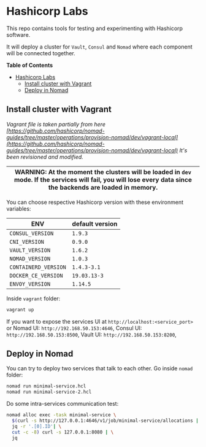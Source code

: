 # Hashicorp Labs

This repo contains tools for testing and experimenting with Hashicorp software.

It will deploy a cluster for `Vault`, `Consul` and `Nomad` where each component will be connected together.

**Table of Contents**
- [Hashicorp Labs](#hashicorp-labs)
  - [Install cluster with Vagrant](#install-cluster-with-vagrant)
  - [Deploy in Nomad](#deploy-in-nomad)


## Install cluster with Vagrant

_Vagrant file is taken partially from here [https://github.com/hashicorp/nomad-guides/tree/master/operations/provision-nomad/dev/vagrant-local](https://github.com/hashicorp/nomad-guides/tree/master/operations/provision-nomad/dev/vagrant-local)
It's been revisioned and modified._

| WARNING: At the moment the clusters will be loaded in `dev` mode. If the services will fail, you will lose every data since the backends are loaded in memory.|
| --- |

You can choose respective Hashicorp version with these environment variables:

|  ENV | default version |
|---|---|
|  `CONSUL_VERSION`  |  `1.9.3` |
|  `CNI_VERSION`  |  `0.9.0` |
|  `VAULT_VERSION` |  `1.6.2` |
|  `NOMAD_VERSION` | `1.0.3` |
|  `CONTAINERD_VERSION` | `1.4.3-3.1` |
|  `DOCKER_CE_VERSION` | `19.03.13-3` |
|  `ENVOY_VERSION` | `1.14.5` |

Inside `vagrant` folder:

```bash
vagrant up
```

If you want to expose the services UI at `http://localhost:<service_port>`
or Nomad UI: `http://192.168.50.153:4646`,
Consul UI: `http://192.168.50.153:8500`,
Vault UI: `http://192.168.50.153:8200`,

## Deploy in Nomad

You can try to deploy two services that talk to each other. Go inside `nomad` folder:

```bash
nomad run minimal-service.hcl
nomad run minimal-service-2.hcl
```

Do some intra-services communication test:

```bash
nomad alloc exec -task minimal-service \
  $(curl -s http://127.0.0.1:4646/v1/job/minimal-service/allocations | \
  jq -r '.[0].ID'| \
  cut -c -8) curl -s 127.0.0.1:8080 | \
  jq
```

